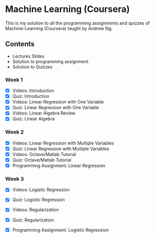 # Machine Learning (Coursera)
This is my solution to all the programming assignments and quizzes of Machine-Learning (Coursera) taught by Andrew Ng.

## Contents
* Lectures Slides
* Solution to programming assignment
* Solution to Quizzes

### Week 1
- [x] Videos: Introduction
- [x] Quiz: Introduction
- [x] Videos: Linear Regression with One Variable
- [x] Quiz: Linear Regression with One Variable
- [x] Videos: Linear Algebra Review
- [x] Quiz: Linear Algebra

### Week 2
- [x] Videos: Linear Regression with Multiple Variables
- [x] Quiz: Linear Regression with Multiple Variables
- [x] Videos: Octave/Matlab Tutorial
- [x] Quiz: Octave/Matlab Tutorial
- [x] Programming Assignment: Linear Regression

### Week 3
- [x] Videos: Logistic Regression
- [x] Quiz: Logistic Regression
- [x] Videos: Regularization
- [x] Quiz: Regularization
- [x] Programming Assignment: Logistic Regression


